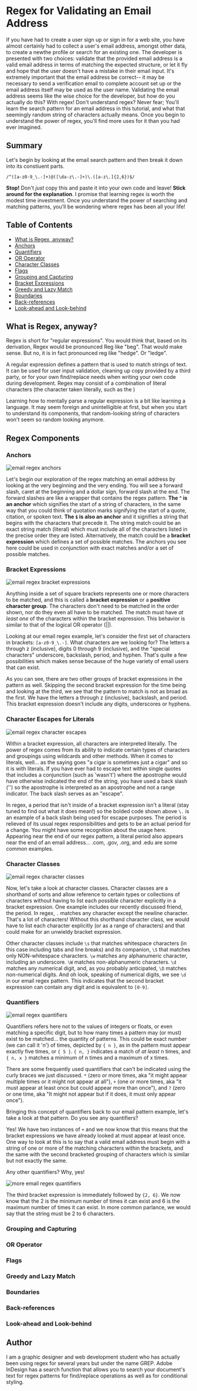 # Regex for Validating an Email Address

If you have had to create a user sign up or sign in for a web site, you have almost certainly had to collect a user's email address, amongst other data, to create a newthe profile or search for an existing one. The developer is presented with two choices: validate that the provided email address is a valid email address in terms of matching the expected structure, or let it fly and hope that the user doesn't have a mistake in their email input. It's extremely important that the email address be correct-- it may be necessary to send a verification email to complete account set up or the email address itself may be used as the user name. Validating the email address seems like the wise choice for the developer, but how do you actually do this? With regex! Don't understand regex? Never fear; You'll learn the search pattern for an email address in this tutorial, and what that seemingly random string of characters actually means. Once you begin to understand the power of regex, you'll find more uses for it than you had ever imagined.

## Summary

Let's begin by looking at the email search pattern and then break it down into its constiuent parts.

`/^([a-z0-9_\.-]+)@([\da-z\.-]+)\.([a-z\.]{2,6})$/`

**Stop!** Don't *just* copy this and paste it into your own code and leave! **Stick around for the explanation**. I promise that learning regex is worth the modest time investment. Once you understand the power of searching and matching patterns, you'll be wondering where regex has been all your life!

## Table of Contents

- [What is Regex, anyway?](#what-is-regex)
- [Anchors](#anchors)
- [Quantifiers](#quantifiers)
- [OR Operator](#or-operator)
- [Character Classes](#character-classes)
- [Flags](#flags)
- [Grouping and Capturing](#grouping-and-capturing)
- [Bracket Expressions](#bracket-expressions)
- [Greedy and Lazy Match](#greedy-and-lazy-match)
- [Boundaries](#boundaries)
- [Back-references](#back-references)
- [Look-ahead and Look-behind](#look-ahead-and-look-behind)

## What is Regex, anyway?

Regex is short for "regular expressions". You would think that, based on its derivation, Regex would be pronounced Reg like "beg". That would make sense. But no, it is in fact pronounced reg like "hedge". Or "ledge".

A regular expression defines a pattern that is used to match strings of text. It can be used for user input validation, cleaning up copy provided by a third party, or for your own find/replace needs when writing your own code during development. Regex may consist of a combination of literal characters (the character taken literally, such as the )

Learning how to mentally parse a regular expression is a bit like learning a language. It may seem foreign and unintelligible at first, but when you start to understand its components, that random-looking string of characters won't seem so random looking anymore.

## Regex Components

### Anchors

![email regex anchors](./assets/images/regex_1.png)

Let's begin our exploration of the regex matching an email address by looking at the very beginning and the very ending. You will see a forward slash, caret at the beginning and a dollar sign, forward slash at the end. The forward slashes are like a wrapper that contains the regex pattern. **The `^` is an anchor** which signifies the start of a string of characters, in the same way that you could think of quotation marks signifying the start of a quote, citation, or spoken text. **The `$` is also an anchor** and it signifies a string that begins with the characters that precede it. The string match could be an exact string match (literal) which must include all of the characters listed in the precise order they are listed. Alternatively, the match could be a **bracket expression** which defines a set of possible matches. The anchors you see here could be used in conjunction with exact matches and/or a set of possible matches.

### Bracket Expressions

![email regex bracket expressions](./assets/images/regex_2.png)

Anything inside a set of square brackets represents one or more characters to be matched, and this is called a **bracket expression** or a **positive character group**. The characters don't need to be matched in the order shown, nor do they even all have to be matched. The match must have *at least one* of the characters within the bracket expression. This behavior is similar to that of the logical OR operator (||).

Looking at our email regex example, let's consider the first set of characters in brackets: `[a-z0-9_\.-]`. What characters are we looking for? The letters a through z (inclusive), digits 0 through 9 (inclusive), and the "special characters" underscore, backslash, period, and hyphen. That's quite a few possibilities which makes sense because of the huge variety of email users that can exist.

As you can see, there are two other groups of bracket expressions in the pattern as well. Skipping the second bracket expression for the time being and looking at the third, we see that the pattern to match is not as broad as the first. We have the letters a through z (inclusive), backslash, and period. This bracket expression doesn't include any digits, underscores or hyphens.

### Character Escapes for Literals

![email regex character escapes](./assets/images/regex_3.png)

Within a bracket expression, all characters are interpreted literally. The power of regex comes from its ability to indicate certain types of characters and groupings using wildcards and other methods. When it comes to literals, well... as the saying goes "a cigar is sometimes just a cigar" and so it is with literals. If you have ever had to escape text within single quotes that includes a conjunction (such as 'wasn't') where the apostrophe would have otherwise indicated the end of the string, you have used a back slash ('\') so the apostrophe is interpreted as an apostrophe and not a range indicator. The back slash serves as an "escape".

In regex, a period that isn't inside of a bracket expression isn't a literal (stay tuned to find out what it does mean!) so the bolded code shown above `\.` is an example of a back slash being used for escape purposes. The period is relieved of its usual regex responsibilities and gets to be an actual period for a change. You might have some recognition about the usage here. Appearing near the end of our regex pattern, a literal period also appears near the end of an email address... .com, .gov, .org, and .edu are some common examples.

### Character Classes

![email regex character classes](./assets/images/regex_5.png)

Now, let's take a look at character classes. Character classes are a shorthand of sorts and allow reference to certain types or collections of characters without having to list each possible character explicitly in a bracket expression. One example includes our recently discussed friend, the period. In regex, `.` matches any character except the newline character. That's a lot of characters! Without this shorthand character class, we would have to list each character explicitly (or as a range of characters) and that could make for an unwieldy bracket expression.

Other character classes include `\s` that matches whitespace characters (in this case including tabs and line breaks) and its companion, `\S` that matches only NON-whitespace characters. `\w` matches any alphanumeric character, including an underscore. `\W` matches non-alphanumeric characters. `\d` matches any numerical digit, and, as you probably anticipated, `\D` matches non-numerical digits. And oh look, speaking of numerical digits, we see `\d` in our email regex pattern. This indicates that the second bracket expression can contain any digit and is equivalent to `[0-9]`.

### Quantifiers

![email regex quantifiers](./assets/images/regex_4.png)

Quantifiers refers here not to the values of integers or floats, or even matching a specific digit, but to how many times a pattern may (or must) exist to be matched... the quantity of patterns. This could be exact number (we can call it 'n') of times, depicted by `{ n }`, as in the pattern must appear exactly five times, or `{ 5 }`. `{ n, }` indicates a match of *at least* n times, and ` { n, x }` matches a minimum of n times and a maximum of x times.

There are some frequently used quantifiers that can't be indicated using the curly braces we just discussed. `*` (zero or more times, aka "it might appear multiple times or it might not appear at all"), `+` (one or more times, aka "it must appear at least once but could appear more than once"), and `?` (zero or one time, aka "It might not appear but if it does, it must only appear once").

Bringing this concept of quantifiers back to our email pattern example, let's take a look at that pattern. Do you see any quantifiers?

Yes! We have two instances of `+` and we now know that this means that the bracket expressions we have already looked at must appear at least once. One way to look at this is to say that a valid email address must begin with a string of one or more of the matching characters within the brackets, and the same with the second bracketed grouping of characters which is similar but not exactly the same.

Any other quantifiers? Why, yes! 

![more email regex quantifiers](./assets/images/regex_6.png)

The third bracket expression is immediately followed by `{2, 6}`. We now know that the 2 is the minimum number of times it can exist and 6 is the maximum number of times it can exist. In more common parlance, we would say that the string must be 2 to 6 characters.

### Grouping and Capturing


### OR Operator



### Flags



### Greedy and Lazy Match

### Boundaries

### Back-references

### Look-ahead and Look-behind

## Author

I am a graphic designer and web development student who has actually been using regex for several years but under the name GREP. Adobe InDesign has a search function that allows you to search your document's text for regex patterns for find/replace operations as well as for conditional styling.
